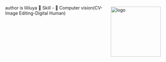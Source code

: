 <img src="https://github-readme-stats.vercel.app/api?username=lililuya&show_icons=true" alt="logo" height="160" align="right" style="margin: 5px; margin-bottom: 20px;" />
author is lililuya 👋 
Skill
- 🔭 Computer vision(CV-Image Editing-Digital Human)
